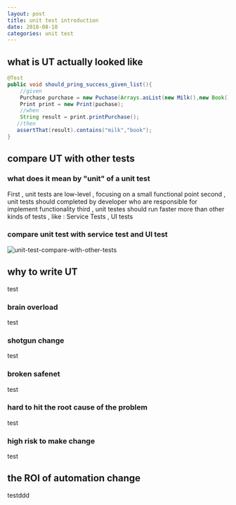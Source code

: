```yaml
---
layout: post
title: unit test introduction
date: 2018-08-10
categories: unit test
---
```



## what is UT actually looked like

```java
@Test
public void should_pring_success_given_list(){
	//given
	Purchase purchase = new Puchase(Arrays.asList(new Milk(),new Book()));
    Print print = new Print(puchase);
    //when
    String result = print.printPurchase();
   //then
   assertThat(result).contains("milk","book");
} 
```

## compare UT with other tests

### what does it mean by "unit" of a unit test

First , unit tests are low-level , focusing on a small functional point
second , unit tests should completed by developer who are responsible for implement functionality
third , unit testes should run faster more than other kinds of tests , like : Service Tests , UI tests


### compare unit test with service test and UI test


![unit-test-compare-with-other-tests]({{site.url}}/asserts/image-unit-test.png "unit test compare with other tests")


## why to write UT

test

### brain overload

test

### shotgun change

test

### broken safenet

test

### hard to hit the root cause of the problem

test

### high risk to make change

test

## the ROI of automation change

testddd
